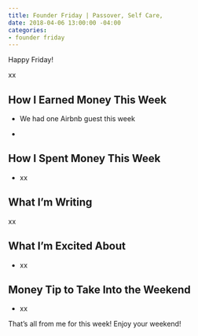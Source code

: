 ```yaml
---
title: Founder Friday | Passover, Self Care,
date: 2018-04-06 13:00:00 -04:00
categories:
- founder friday
---
```


Happy Friday!

xx

## **How I Earned Money This Week**

* We had one Airbnb guest this week

* 

## **How I Spent Money This Week**

* xx

## **What I’m Writing**

xx

## **What I’m Excited About**

* xx

## **Money Tip to Take Into the Weekend**

* xx

That’s all from me for this week! Enjoy your weekend!